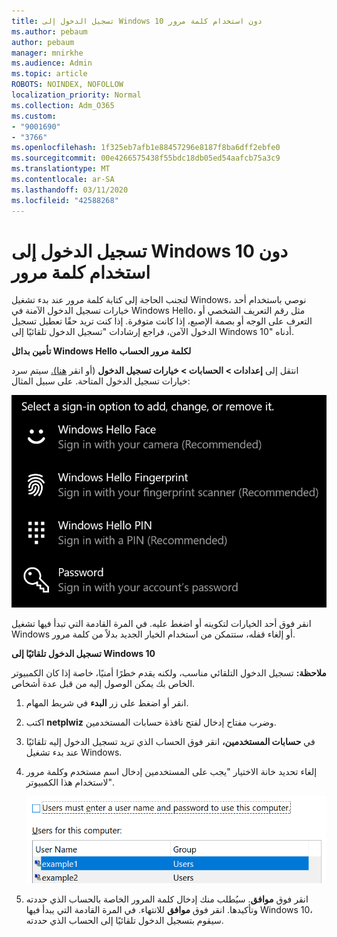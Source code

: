 ```yaml
---
title: تسجيل الدخول إلى Windows 10 دون استخدام كلمة مرور
ms.author: pebaum
author: pebaum
manager: mnirkhe
ms.audience: Admin
ms.topic: article
ROBOTS: NOINDEX, NOFOLLOW
localization_priority: Normal
ms.collection: Adm_O365
ms.custom:
- "9001690"
- "3766"
ms.openlocfilehash: 1f325eb7afb1e88457296e8187f8ba6dff2ebfe0
ms.sourcegitcommit: 00e4266575438f55bdc18db05ed54aafcb75a3c9
ms.translationtype: MT
ms.contentlocale: ar-SA
ms.lasthandoff: 03/11/2020
ms.locfileid: "42588268"
---
```

# <a name="sign-in-to-windows-10-without-using-a-password"></a>تسجيل الدخول إلى Windows 10 دون استخدام كلمة مرور

لتجنب الحاجة إلى كتابة كلمة مرور عند بدء تشغيل Windows، نوصي باستخدام أحد خيارات تسجيل الدخول الآمنة في Windows Hello، مثل رقم التعريف الشخصي أو التعرف على الوجه أو بصمة الإصبع، إذا كانت متوفرة. إذا كنت تريد حقًا تعطيل تسجيل الدخول الآمن، فراجع إرشادات "تسجيل الدخول تلقائيًا إلى Windows 10" أدناه.

**تأمين بدائل Windows Hello لكلمة مرور الحساب**

انتقل إلى **إعدادات > الحسابات > خيارات تسجيل الدخول** (أو انقر [هنا).](ms-settings:signinoptions?activationSource=GetHelp) سيتم سرد خيارات تسجيل الدخول المتاحة. على سبيل المثال:

![خيارات تسجيل الدخول.](media/sign-in-options.png)

انقر فوق أحد الخيارات لتكوينه أو اضغط عليه. في المرة القادمة التي تبدأ فيها تشغيل Windows أو إلغاء قفله، ستتمكن من استخدام الخيار الجديد بدلاً من كلمة مرور. 

**تسجيل الدخول تلقائيًا إلى Windows 10**

**ملاحظة:** تسجيل الدخول التلقائي مناسب، ولكنه يقدم خطرًا أمنيًا، خاصة إذا كان الكمبيوتر الخاص بك يمكن الوصول إليه من قبل عدة أشخاص. 

1. انقر أو اضغط على زر **البدء** في شريط المهام.

2. اكتب **netplwiz** وضرب مفتاح إدخال لفتح نافذة حسابات المستخدمين.

3. في **حسابات المستخدمين،** انقر فوق الحساب الذي تريد تسجيل الدخول إليه تلقائيًا عند بدء تشغيل Windows.

4. إلغاء تحديد خانة الاختيار "يجب على المستخدمين إدخال اسم مستخدم وكلمة مرور لاستخدام هذا الكمبيوتر".

    ![يجب على المستخدمين إدخال خيار اسم المستخدم وكلمة المرور.](media/users-must-enter-username.png)

5. انقر فوق **موافق**. سيُطلب منك إدخال كلمة المرور الخاصة بالحساب الذي حددته وتأكيدها. انقر فوق **موافق** للانتهاء. في المرة القادمة التي يبدأ فيها Windows 10، سيقوم بتسجيل الدخول تلقائيًا إلى الحساب الذي حددته.
